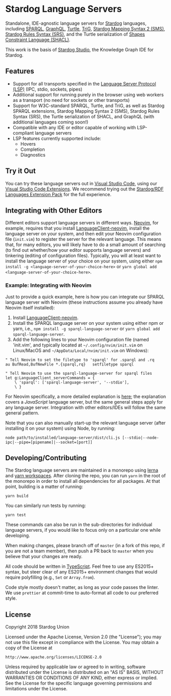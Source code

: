 # Stardog Language Servers

Standalone, IDE-agnostic language servers for [Stardog](https://www.stardog.com)
languages, including [SPARQL](https://en.wikipedia.org/wiki/SPARQL),
[GraphQL](https://graphql.github.io/graphql-spec/),
[Turtle](https://en.wikipedia.org/wiki/Turtle_(syntax)),
[TriG](https://en.wikipedia.org/wiki/TriG_(syntax)),
[Stardog Mapping Syntax 2 (SMS)](https://www.stardog.com/docs/#_stardog_mapping_syntax_2),
[Stardog Rules Syntax (SRS)](https://www.stardog.com/docs/#_stardog_rules_syntax), and
the Turtle serialization of [Shapes Constraint Language (SHACL)](https://en.wikipedia.org/wiki/SHACL).

This work is the basis of [Stardog Studio](http://stardog.com/studio), the Knowledge Graph IDE for Stardog.

## Features

- Support for all transports specified in the [Language Server Protocol (LSP)](https://microsoft.github.io/language-server-protocol/) 
(IPC, stdio, sockets, pipes)
- Additional support for running purely in the browser using web workers as a
transport (no need for sockets or other transports)
- Support for W3C-standard SPARQL, Turtle, and TriG, as well as Stardog SPARQL
extensions, Stardog Mapping Syntax 2 (SMS), Stardog Rules Syntax (SRS), the 
Turtle serialization of SHACL, and GraphQL (with additional languages coming
soon!)
- Compatible with any IDE or editor capable of working with LSP-compliant
language servers
- LSP features currently supported include:
  - Hovers
  - Completion
  - Diagnostics

## Try it Out

You can try these language servers out in [Visual Studio Code](https://code.visualstudio.com/),
using our [Visual Studio Code Extensions](https://marketplace.visualstudio.com/publishers/stardog-union). We recommend trying out the [Stardog/RDF Languages Extension Pack](https://marketplace.visualstudio.com/items?itemName=stardog-union.vscode-stardog-languages) for the full experience.

## Integrating with Other Editors

Different editors support language servers in different ways. [Neovim](https://neovim.io/), for
example, requires that you install [LanguageClient-neovim](https://github.com/autozimu/LanguageClient-neovim),
install the language server on your system, and then edit your Neovim
configuration file (`init.vim`) to register the server for the relevant
language. This means that, for many editors, you will likely have to do a small
amount of searching (to find out whether/how your editor supports language
servers) and tinkering (editing of configuration files). Typically, you will
at least want to install the language server of your choice on your system,
using either `npm install -g <language-server-of-your-choice-here>` or
`yarn global add <language-server-of-your-choice-here>`.

### Example: Integrating with Neovim

Just to provide a quick example, here is how you can integrate our SPARQL
language server with Neovim (these instructions assume you already have
Neovim itself installed):

1. Install [LanguageClient-neovim](https://github.com/autozimu/LanguageClient-neovim).
2. Install the SPARQL language server on your system using either npm or yarn,
i.e., `npm install -g sparql-language-server` or `yarn global add sparql-language-server`.
3. Add the following lines to your Neovim configuration file (named 'init.vim',
and typically located at `~/.config/nvim/init.vim` on Linux/MacOS and
`~/AppData/Local/nvim/init.vim` on Windows):

```
" Tell Neovim to set the filetype to 'sparql' for .sparql and .rq
au BufRead,BufNewFile *.{sparql,rq}   setfiletype sparql

" Tell Neovim to use the sparql-language-server for sparql files
let g:LanguageClient_serverCommands = {
    \ 'sparql': ['sparql-language-server', '--stdio'],
    \ }
```

For Neovim specifically, a more detailed explanation is [here](https://fortes.com/2017/language-server-neovim/);
the explanation covers a _JavaScript_ language server, but the same general
steps apply for any language server. Integration with other editors/IDEs will
follow the same general pattern.

Note that you can also manually start-up the relevant language server (after
installing it on your system) using Node, by running:

```
node path/to/installed/language-server/dist/cli.js [--stdio|--node-ipc|--pipe=[pipename]|--socket=[port]]
```

## Developing/Contributing

The Stardog language servers are maintained in a monorepo using
[lerna](https://lernajs.io/) and [yarn workspaces](https://yarnpkg.com/lang/en/docs/workspaces/).
After cloning the repo, you can run `yarn` in the root of the monorepo in order
to install all dependencies for all packages. At that point, building is a
matter of running:

```
yarn build
```

You can similarly run tests by running:

```
yarn test
```

These commands can also be run in the sub-directories for individual language
servers, if you would like to focus only on a particular one while developing.

When making changes, please branch off of `master` (in a fork of this repo, if
you are not a team member), then push a PR back to `master` when you believe
that your changes are ready.

All code should be written in [TypeScript](https://www.typescriptlang.org/).
Feel free to use any ES2015+ syntax, but steer clear of any ES2015+ environment
changes that would require polyfilling (e.g., `Set` or `Array.from`).

Code style mostly doesn't matter, as long as your code passes the linter. We
use `prettier` at commit-time to auto-format all code to our preferred style.

## License

Copyright 2018 Stardog Union

Licensed under the Apache License, Version 2.0 (the "License");
you may not use this file except in compliance with the License.
You may obtain a copy of the License at

    http://www.apache.org/licenses/LICENSE-2.0

Unless required by applicable law or agreed to in writing, software
distributed under the License is distributed on an "AS IS" BASIS,
WITHOUT WARRANTIES OR CONDITIONS OF ANY KIND, either express or implied.
See the License for the specific language governing permissions and
limitations under the License.
